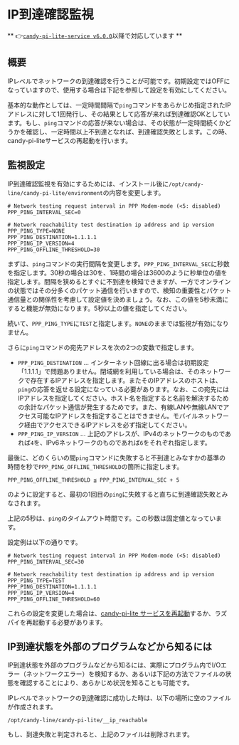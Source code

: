 <!-- toc -->

# IP到達確認監視

** 👉[`candy-pi-lite-service v6.0.0`](https://forums.candy-line.io/t/v6-0-0)以降で対応しています **

## 概要

IPレベルでネットワークの到達確認を行うことが可能です。初期設定ではOFFになっていますので、使用する場合は下記を参照して設定を有効にしてください。

基本的な動作としては、一定時間間隔で`ping`コマンドをあらかじめ指定されたIPアドレスに対して1回発行し、その結果として応答が来れば到達確認OKとしています。もし、`ping`コマンドの応答が来ない場合は、その状態が一定時間続くかどうかを確認し、一定時間以上不到達となれば、到達確認失敗とします。この時、candy-pi-liteサービスの再起動を行います。

## 監視設定

IP到達確認監視を有効にするためには、インストール後に`/opt/candy-line/candy-pi-lite/environment`の内容を変更します。

```
# Network testing request interval in PPP Modem-mode (<5: disabled)
PPP_PING_INTERVAL_SEC=0

# Network reachability test destination ip address and ip version
PPP_PING_TYPE=NONE
PPP_PING_DESTINATION=1.1.1.1
PPP_PING_IP_VERSION=4
PPP_PING_OFFLINE_THRESHOLD=30
```

まずは、`ping`コマンドの実行間隔を変更します。`PPP_PING_INTERVAL_SEC`に秒数を指定します。30秒の場合は30を、1時間の場合は3600のように秒単位の値を指定します。間隔を狭めるとすぐに不到達を検知できますが、一方でオンラインの状態ではその分多くのパケット通信を行いますので、検知の重要性とパケット通信量との関係性を考慮して設定値を決めましょう。なお、この値を5秒未満にすると機能が無効になります。5秒以上の値を指定してください。

続いて、`PPP_PING_TYPE`に`TEST`と指定します。`NONE`のままでは監視が有効になりません。

さらに`ping`コマンドの宛先アドレスを次の2つの変数で指定します。
- `PPP_PING_DESTINATION` ... インターネット回線に出る場合は初期設定「1.1.1.1」で問題ありません。閉域網を利用している場合は、そのネットワークで存在するIPアドレスを指定します。またそのIPアドレスのホストは、`ping`の応答を返せる設定になっている必要があります。なお、この宛先にはIPアドレスを指定してください。ホスト名を指定すると名前を解決するための余計なパケット通信が発生するためです。また、有線LANや無線LANでアクセス可能なIPアドレスを指定することはできません。モバイルネットワーク経由でアクセスできるIPアドレスを必ず指定してください。
- `PPP_PING_IP_VERSION` ... 上記のアドレスが、IPv4のネットワークのものであれば`4`を、IPv6ネットワークのものであれば`6`をそれぞれ指定します。

最後に、どのくらいの間`ping`コマンドに失敗すると不到達とみなすかの基準の時間を秒で`PPP_PING_OFFLINE_THRESHOLD`の箇所に指定します。

```
PPP_PING_OFFLINE_THRESHOLD ≦ PPP_PING_INTERVAL_SEC + 5
```

のように設定すると、最初の1回目の`ping`に失敗すると直ちに到達確認失敗とみなされます。

上記の5秒は、`ping`のタイムアウト時間です。この秒数は固定値となっています。

設定例は以下の通りです。

```
# Network testing request interval in PPP Modem-mode (<5: disabled)
PPP_PING_INTERVAL_SEC=30

# Network reachability test destination ip address and ip version
PPP_PING_TYPE=TEST
PPP_PING_DESTINATION=1.1.1.1
PPP_PING_IP_VERSION=4
PPP_PING_OFFLINE_THRESHOLD=60
```

これらの設定を変更した場合は、[candy-pi-lite サービスを再起動](/service/restart.md)するか、ラズパイを再起動する必要があります。

## IP到達状態を外部のプログラムなどから知るには

IP到達状態を外部のプログラムなどから知るには、実際にプログラム内でI/Oエラー（ネットワークエラー）を検知するか、あるいは下記の方法でファイルの状態を確認することにより、あらかじめ状況を知ることも可能です。

IPレベルでネットワークの到達確認に成功した時は、以下の場所に空のファイルが作成されます。

```
/opt/candy-line/candy-pi-lite/__ip_reachable
```

もし、到達失敗と判定されると、上記のファイルは削除されます。
